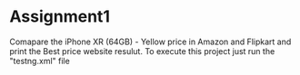# Assignment1
Comapare the iPhone XR (64GB) - Yellow price in Amazon and Flipkart and print the Best price website resulut. 
To execute this project just run the "testng.xml" file
